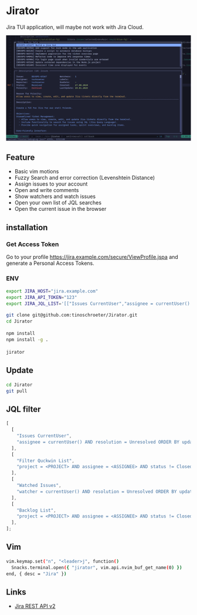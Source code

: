 # Jirator

Jira TUI application, will maybe not work with Jira Cloud.

![screenshot](./screenshot.png)

## Feature

- Basic vim motions
- Fuzzy Search and error correction (Levenshtein Distance)
- Assign issues to your account
- Open and write comments
- Show watchers and watch issues
- Open your own list of JQL searches
- Open the current issue in the browser

## installation

### Get Access Token

Go to your profile <https://jira.example.com/secure/ViewProfile.jspa> and generate a Personal Access Tokens.

### ENV

```bash
export JIRA_HOST="jira.example.com"
export JIRA_API_TOKEN="123"
export JIRA_JQL_LIST='[["Issues CurrentUser","assignee = currentUser() AND resolution = Unresolved ORDER BY updated DESC"]]'
```

```bash
git clone git@github.com:tinoschroeter/Jirator.git
cd Jirator

npm install
npm install -g .

jirator
```

## Update

```bash
cd Jirator
git pull
```

## JQL filter

```js
[
  [
    "Issues CurrentUser",
    "assignee = currentUser() AND resolution = Unresolved ORDER BY updated DESC",
  ],
  [
    "Filter Quckwin List",
    "project = <PROJECT> AND assignee = <ASSIGNEE> AND status != Closed AND labels = quickwin",
  ],
  [
    "Watched Issues",
    "watcher = currentUser() AND resolution = Unresolved ORDER BY updated DESC",
  ],
  [
    "Backlog List",
    "project = <PROJECT> AND assignee = <ASSIGNEE> AND status != Closed ORDER BY priority",
  ],
];
```

## Vim

```bash
vim.keymap.set("n", "<leader>j", function()
  Snacks.terminal.open({ "jirator", vim.api.nvim_buf_get_name(0) })
end, { desc = "Jira" })
```

## Links

- [Jira REST API v2](https://developer.atlassian.com/cloud/jira/platform/rest/v2/intro/#about)
